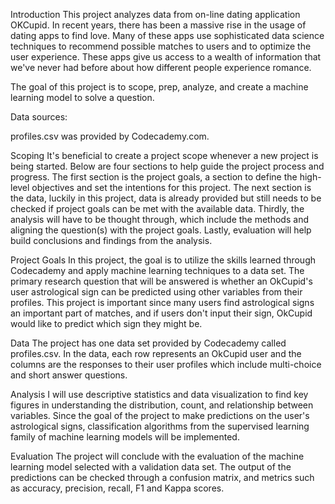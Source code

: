 Introduction
This project analyzes data from on-line dating application OKCupid. In recent years, there has been a massive rise in the usage of dating apps to find love. Many of these apps use sophisticated data science techniques to recommend possible matches to users and to optimize the user experience. These apps give us access to a wealth of information that we've never had before about how different people experience romance.

The goal of this project is to scope, prep, analyze, and create a machine learning model to solve a question.

Data sources:

profiles.csv was provided by Codecademy.com.

Scoping
It's beneficial to create a project scope whenever a new project is being started. Below are four sections to help guide the project process and progress. The first section is the project goals, a section to define the high-level objectives and set the intentions for this project. The next section is the data, luckily in this project, data is already provided but still needs to be checked if project goals can be met with the available data. Thirdly, the analysis will have to be thought through, which include the methods and aligning the question(s) with the project goals. Lastly, evaluation will help build conclusions and findings from the analysis.

Project Goals
In this project, the goal is to utilize the skills learned through Codecademy and apply machine learning techniques to a data set. The primary research question that will be answered is whether an OkCupid's user astrological sign can be predicted using other variables from their profiles. This project is important since many users find astrological signs an important part of matches, and if users don't input their sign, OkCupid would like to predict which sign they might be.

Data
The project has one data set provided by Codecademy called profiles.csv. In the data, each row represents an OkCupid user and the columns are the responses to their user profiles which include multi-choice and short answer questions.

Analysis
I will use descriptive statistics and data visualization to find key figures in understanding the distribution, count, and relationship between variables. Since the goal of the project to make predictions on the user's astrological signs, classification algorithms from the supervised learning family of machine learning models will be implemented.

Evaluation
The project will conclude with the evaluation of the machine learning model selected with a validation data set. The output of the predictions can be checked through a confusion matrix, and metrics such as accuracy, precision, recall, F1 and Kappa scores.
